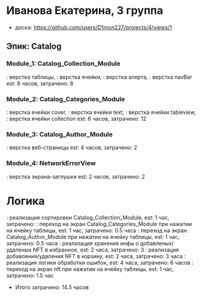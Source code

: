 # Иванова Екатерина, 3 группа
- доска: https://github.com/users/D1mon227/projects/4/views/1

## Эпик: Catalog
### Module_1: Catalog_Collection_Module
: верстка таблицы,
: верстка ячейки,
: верстка алерта,
: верстка navBar
est: 8 часов, затрачено: 8
### Module_2: Catalog_Categories_Module
: верстка ячейки cover,
: верстка ячейки text,
: верстка ячейки tableview,
: верстка ячейки collection
est: 6 часов, затрачено: 12
### Module_3: Catalog_Author_Module
: верстка веб-страницы
est: 4 часов, затрачено: 2
### Module_4: NetworkErrorView
: верстка экрана-заглушки
est: 2 часов, затрачено: 2

# Логика
: реализация сортировки Catalog_Collection_Module, est: 1 час, затрачено: 
: переход на экран Catalog_Categories_Module при нажатии на ячейку таблицы, est: 1 час, затрачено: 0.5 часа
: переход на экран Catalog_Author_Module при нажатии на ячейку таблицы, est: 1 час, затрачено:  0.5 часа
: реализация хранения инфы о добавленых/удаленых NFT в избранное, est: 2 часа, затрачено: 3
: реализация добавления/удаления NFT в корзину, est: 2 часа, затрачено: 3 часа
: реализация логики обработки ошибок, est: 4 часа, затрачено: 6 часов
: переход на экран nft при нажатии на ячейку таблицы, est: 1 час, затрачено:  1.5 час
- Итого затрачено: 14.5 часов
